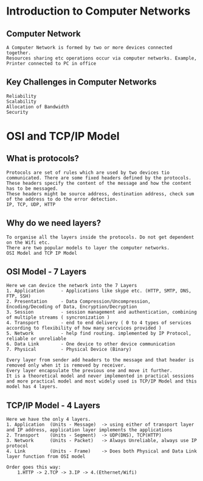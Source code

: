 # Introduction to Computer Networks

## Computer Network

    A Computer Network is formed by two or more devices connected together.
    Resources sharing etc operations occur via computer networks. Example, Printer connected to PC in office

## Key Challenges in Computer Networks

    Reliability
    Scalability
    Allocation of Bandwidth
    Security

# OSI and TCP/IP Model

## What is protocols?

    Protocols are set of rules which are used by two devices tio communicated. There are some fixed headers defined by the protocols.
    These headers specify the content of the message and how the content has to be messaged.
    These headers might be source address, destination address, check sum of the address to do the error detection.
    IP, TCP, UDP, HTTP

## Why do we need layers?

    To organise all the layers inside the protocols. Do not get dependent on the Wifi etc.
    There are two popular models to layer the computer networks.
    OSI Model and TCP IP Model

## OSI Model - 7 Layers

    Here we can device the network into the 7 Layers
    1. Application      - Applications like skype etc. (HTTP, SMTP, DNS, FTP, SSH)
    2. Presentation     - Data Compression/Uncompression, Encoding/Decoding of Data, Encryption/Decryption
    3. Session          - session management and authentication, combining of multiple streams ( syncronization )
    4. Transport        - end to end delivery ( 0 to 4 types of services according to flexibility of how many sercvices provided )
    5. Network          - help find routing. implemented by IP Protocol, reliable or unreliable
    6. Data Link        - One device to other device communication
    7. Physical         - Physical Device (Binary)

    Every layer from sender add headers to the message and that header is removed only when it is removed by receiver.
    Every layer encapsulate the previous one and move it further.
    It is a theoretical model and never implemented in practical sessions and more practical model and most widely used is TCP/IP Model and this model has 4 layers.

## TCP/IP Model - 4 Layers

    Here we have the only 4 layers.
    1. Application  (Units - Message)  -> using either of transport layer and IP address, application layer implements the applications
    2. Transport    (Units - Segment)  -> UDP(DNS), TCP(HTTP)
    3. Network      (Units - Packet)   -> Always Unreliable, always use IP protocol
    4. Link         (Units - Frame)    -> Does both Physical and Data Link layer function from OSI model

    Order goes this way:
        1.HTTP -> 2.TCP -> 3.IP -> 4.(Ethernet/Wifi)
